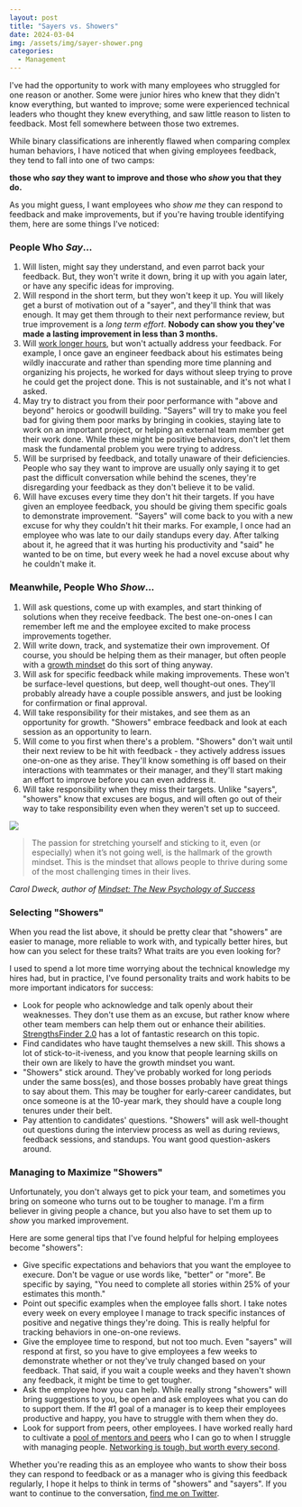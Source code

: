 ```yaml
---
layout: post
title: "Sayers vs. Showers"
date: 2024-03-04
img: /assets/img/sayer-shower.png
categories: 
  - Management
---
```


I've had the opportunity to work with many employees who struggled for one reason or another. Some were junior hires who knew that they didn't know everything, but wanted to improve; some were experienced technical leaders who thought they knew everything, and saw little reason to listen to feedback. Most fell somewhere between those two extremes.

While binary classifications are inherently flawed when comparing complex human behaviors, I have noticed that when giving employees feedback, they tend to fall into one of two camps:

**those who _say_ they want to improve and those who _show_ you that they do.**

As you might guess, I want employees who _show me_ they can respond to feedback and make improvements, but if you're having trouble identifying them, here are some things I've noticed:

### People Who _Say_...

1. Will listen, might say they understand, and even parrot back your feedback. But, they won't write it down, bring it up with you again later, or have any specific ideas for improving.
2. Will respond in the short term, but they won't keep it up. You will likely get a burst of motivation out of a "sayer", and they'll think that was enough. It may get them through to their next performance review, but true improvement is a _long term effort_. **Nobody can show you they've made a lasting improvement in less than 3 months.**
3. Will [work longer hours](/posts/working-hours), but won't actually address your feedback. For example, I once gave an engineer feedback about his estimates being wildly inaccurate and rather than spending more time planning and organizing his projects, he worked for days without sleep trying to prove he could get the project done. This is not sustainable, and it's not what I asked.
4. May try to distract you from their poor performance with "above and beyond" heroics or goodwill building. "Sayers" will try to make you feel bad for giving them poor marks by bringing in cookies, staying late to work on an important project, or helping an external team member get their work done. While these might be positive behaviors, don't let them mask the fundamental problem you were trying to address.
5. Will be surprised by feedback, and totally unaware of their deficiencies. People who say they want to improve are usually only saying it to get past the difficult conversation while behind the scenes, they're disregarding your feedback as they don't believe it to be valid.
6. Will have excuses every time they don't hit their targets. If you have given an employee feedback, you should be giving them specific goals to demonstrate improvement. "Sayers" will come back to you with a new excuse for why they couldn't hit their marks. For example, I once had an employee who was late to our daily standups every day. After talking about it, he agreed that it was hurting his productivity and "said" he wanted to be on time, but every week he had a novel excuse about why he couldn't make it.

### Meanwhile, People Who _Show_...

1. Will ask questions, come up with examples, and start thinking of solutions when they receive feedback. The best one-on-ones I can remember left me and the employee excited to make process improvements together.
2. Will write down, track, and systematize their own improvement. Of course, you should be helping them as their manager, but often people with a [growth mindset](https://fs.blog/2015/03/carol-dweck-mindset/) do this sort of thing anyway.
3. Will ask for specific feedback while making improvements. These won't be surface-level questions, but deep, well thought-out ones. They'll probably already have a couple possible answers, and just be looking for confirmation or final approval.
4. Will take responsibility for their mistakes, and see them as an opportunity for growth. "Showers" embrace feedback and look at each session as an opportunity to learn.
5. Will come to you first when there's a problem. "Showers" don't wait until their next review to be hit with feedback - they actively address issues one-on-one as they arise. They'll know something is off based on their interactions with teammates or their manager, and they'll start making an effort to improve before you can even address it.
6. Will take responsibility when they miss their targets. Unlike "sayers", "showers" know that excuses are bogus, and will often go out of their way to take responsibility even when they weren't set up to succeed.

![](https://i.imgur.com/axudwEI.jpg)

> The passion for stretching yourself and sticking to it, even (or especially) when it’s not going well, is the hallmark of the growth mindset. This is the mindset that allows people to thrive during some of the most challenging times in their lives.

_Carol Dweck, author of [Mindset: The New Psychology of Success](https://amzn.to/2Bsa3r7)_

### Selecting "Showers"

When you read the list above, it should be pretty clear that "showers" are easier to manage, more reliable to work with, and typically better hires, but how can you select for these traits? What traits are you even looking for?

I used to spend a lot more time worrying about the technical knowledge my hires had, but in practice, I've found personality traits and work habits to be more important indicators for success:

- Look for people who acknowledge and talk openly about their weaknesses. They don't use them as an excuse, but rather know where other team members can help them out or enhance their abilities. [StrengthsFinder 2.0](https://amzn.to/2TEUhAt) has a lot of fantastic research on this topic.
- Find candidates who have taught themselves a new skill. This shows a lot of stick-to-it-iveness, and you know that people learning skills on their own are likely to have the growth mindset you want.
- "Showers" stick around. They've probably worked for long periods under the same boss(es), and those bosses probably have great things to say about them. This may be tougher for early-career candidates, but once someone is at the 10-year mark, they should have a couple long tenures under their belt.
- Pay attention to candidates' questions. "Showers" will ask well-thought out questions during the interview process as well as during reviews, feedback sessions, and standups. You want good question-askers around.

### Managing to Maximize "Showers"

Unfortunately, you don't always get to pick your team, and sometimes you bring on someone who turns out to be tougher to manage. I'm a firm believer in giving people a chance, but you also have to set them up to _show_ you marked improvement.

Here are some general tips that I've found helpful for helping employees become "showers":

- Give specific expectations and behaviors that you want the employee to execure. Don't be vague or use words like, "better" or "more". Be specific by saying, "You need to complete all stories within 25% of your estimates this month."
- Point out specific examples when the employee falls short. I take notes every week on every employee I manage to track specific instances of positive and negative things they're doing. This is really helpful for tracking behaviors in one-on-one reviews.
- Give the employee time to respond, but not too much. Even "sayers" will respond at first, so you have to give employees a few weeks to demonstrate whether or not they've truly changed based on your feedback. That said, if you wait a couple weeks and they haven't shown any feedback, it might be time to get tougher.
- Ask the employee how you can help. While really strong "showers" will bring suggestions to you, be open and ask employees what you can do to support them. If the #1 goal of a manager is to keep their employees productive and happy, you have to struggle with them when they do.
- Look for support from peers, other employees. I have worked really hard to cultivate a [pool of mentors and peers](/posts/business-advisor) who I can go to when I struggle with managing people. [Networking is tough, but worth every second](/posts/the-key-to-networking-keeping-in-touch).

Whether you're reading this as an employee who wants to show their boss they can respond to feedback or as a manager who is giving this feedback regularly, I hope it helps to think in terms of "showers" and "sayers". If you want to continue to the conversation, [find me on Twitter](https://twitter.com/karllhughes).
